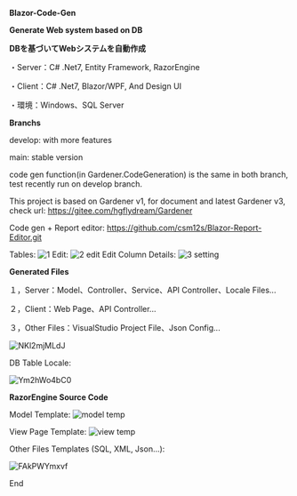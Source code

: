 **Blazor-Code-Gen**


**Generate Web system based on DB**

**DBを基づいてWebシステムを自動作成**


・Server：C# .Net7, Entity Framework, RazorEngine

・Client：C# .Net7, Blazor/WPF, And Design UI

・環境：Windows、SQL Server


**Branchs**

develop: with more features

main: stable version

code gen function(in Gardener.CodeGeneration) is the same in both branch, test recently run on develop branch.

This project is based on Gardener v1, for document and latest Gardener v3, check url:
https://gitee.com/hgflydream/Gardener

Code gen + Report editor: 
https://github.com/csm12s/Blazor-Report-Editor.git



Tables:
![1](https://github.com/csm12s/Blazor-Web-App-Code-Generation/assets/64699457/9ef0fd28-dd7f-444c-aa75-afb62c364e94)
Edit:
![2 edit](https://github.com/csm12s/Blazor-Web-App-Code-Generation/assets/64699457/98d72c67-c7fc-4944-a5e1-2b7ab7074169)
Edit Column Details:
![3 setting](https://github.com/csm12s/Blazor-Web-App-Code-Generation/assets/64699457/f81de584-197e-4599-b242-7ea3afbd3a67)

**Generated Files**

１，Server：Model、Controller、Service、API Controller、Locale Files...

２，Client：Web Page、API Controller...

３，Other Files：VisualStudio Project File、Json Config...



![NKl2mjMLdJ](https://github.com/csm12s/Blazor-Code-Gen/assets/64699457/101313d5-0334-4a64-afa8-78a4d4fe403f)

DB Table Locale:

![Ym2hWo4bC0](https://github.com/csm12s/Blazor-Code-Gen/assets/64699457/49cc4309-407c-47a7-beb8-66dfff4b2421)


**RazorEngine Source Code**

Model Template:
![model temp](https://github.com/csm12s/Blazor-Code-Gen/assets/64699457/14601a36-d545-4a11-93d4-b045ba0835ac)

View Page Template:
![view temp](https://github.com/csm12s/Blazor-Code-Gen/assets/64699457/7d2651d9-a2e0-48b7-ba0a-a67317f7da6f)

Other Files Templates (SQL, XML, Json...):

![FAkPWYmxvf](https://github.com/csm12s/Blazor-Code-Gen/assets/64699457/288e25f5-5af2-4af1-b12d-40d82cb8be96)


End
